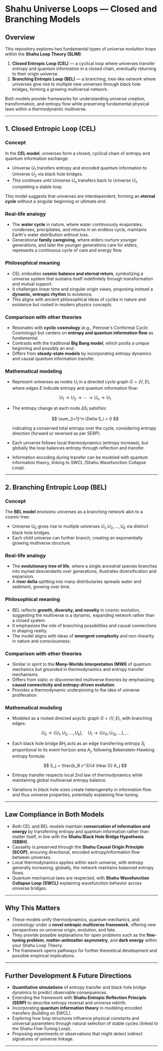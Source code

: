 # Shahu Universe Loops — Closed and Branching Models

## Overview

This repository explores two fundamental types of universe evolution loops within the **Shahu Loop Theory (SLIM)**:

1. **Closed Entropic Loop (CEL)** — a cyclical loop where universes transfer entropy and quantum information in a closed chain, eventually returning to their origin universe.
2. **Branching Entropic Loop (BEL)** — a branching, tree-like network where universes give rise to multiple new universes through black hole bridges, forming a growing multiversal network.

Both models provide frameworks for understanding universe creation, transformation, and entropy flow while preserving fundamental physical laws within a thermodynamic multiverse.

---

## 1. Closed Entropic Loop (CEL)

### Concept

In the **CEL model**, universes form a closed, cyclical chain of entropy and quantum information exchange:

* Universe $U_1$ transfers entropy and encoded quantum information to Universe $U_2$ via black hole bridges.
* This continues until Universe $U_n$ transfers back to Universe $U_1$, completing a stable loop.

This model suggests that universes are interdependent, forming an **eternal cycle** without a singular beginning or ultimate end.

### Real-life analogy

* The **water cycle** in nature, where water continuously evaporates, condenses, precipitates, and returns in an endless cycle, maintains Earth's water distribution without loss.
* Generational **family caregiving**, where elders nurture younger generations, and later the younger generations care for elders, represents a continuous cycle of care and energy flow.

### Philosophical meaning

* CEL embodies **cosmic balance and eternal return**, symbolizing a universe system that sustains itself indefinitely through transformation and mutual support.
* It challenges linear time and singular origin views, proposing instead a **dynamic, entropic rhythm** to existence.
* This aligns with ancient philosophical ideas of cycles in nature and existence but rooted in modern physics concepts.

### Comparison with other theories

* Resonates with **cyclic cosmology** (e.g., Penrose's Conformal Cyclic Cosmology) but centers on **entropy and quantum information flow** as fundamental.
* Contrasts with the traditional **Big Bang model**, which posits a unique beginning and possibly an end.
* Differs from **steady-state models** by incorporating entropy dynamics and causal quantum information transfer.

### Mathematical modeling

* Represent universes as nodes $U_i$ in a directed cycle graph $G = (V, E)$, where edges $E$ indicate entropy and quantum information flow:

  $$
  U_1 \to U_2 \to \cdots \to U_n \to U_1
  $$
* The entropy change at each node $\Delta S_i$ satisfies:

  $$
  \sum_{i=1}^n \Delta S_i = 0
  $$

  indicating a conserved total entropy over the cycle, considering entropy direction (forward or reversed as per SERP).
* Each universe follows local thermodynamics (entropy increase), but globally the loop balances entropy through reflection and transfer.
* Information encoding during transfer can be modeled with quantum information theory, linking to SWCL (Shahu Wavefunction Collapse Loop).

---

## 2. Branching Entropic Loop (BEL)

### Concept

The **BEL model** envisions universes as a branching network akin to a cosmic tree:

* Universe $U_0$ gives rise to multiple universes $U_1, U_2, \dots, U_k$ via distinct black hole bridges.
* Each child universe can further branch, creating an exponentially growing multiverse structure.

### Real-life analogy

* The **evolutionary tree of life**, where a single ancestral species branches into myriad descendants over generations, illustrates diversification and expansion.
* A **river delta** splitting into many distributaries spreads water and sediment, growing over time.

### Philosophical meaning

* BEL reflects **growth, diversity, and novelty** in cosmic evolution, suggesting the multiverse is a dynamic, expanding network rather than a closed system.
* It emphasizes the role of branching possibilities and causal connections in shaping reality.
* The model aligns with ideas of **emergent complexity** and non-linearity in nature and consciousness.

### Comparison with other theories

* Similar in spirit to the **Many-Worlds Interpretation (MWI)** of quantum mechanics but grounded in thermodynamics and entropy transfer mechanisms.
* Differs from static or disconnected multiverse theories by emphasizing **causal connectivity and entropy-driven evolution**.
* Provides a thermodynamic underpinning to the idea of universe proliferation.

### Mathematical modeling

* Modeled as a rooted directed acyclic graph $G = (V, E)$, with branching edges:

  $$
  U_0 \to \{U_1, U_2, \dots, U_k\}, \quad U_1 \to \{U_{11}, U_{12}, \dots\}, \dots
  $$
* Each black hole bridge $BH_j$ acts as an edge transferring entropy $S_j$ proportional to its event horizon area $A_j$, following Bekenstein-Hawking entropy formula:

  $$
  S_j = \frac{k_B c^3}{4 \hbar G} A_j
  $$
* Entropy transfer respects local 2nd law of thermodynamics while maintaining global multiversal entropy balance.
* Variations in black hole sizes create heterogeneity in information flow and thus universe properties, potentially explaining fine-tuning.

---

## Law Compliance in Both Models

* Both CEL and BEL models maintain **conservation of information and energy** by transferring entropy and quantum information rather than matter itself, in line with the **Shahu Black Hole Bridge Hypothesis (SBBH)**.
* Causality is preserved through the **Shahu Causal Origin Principle (SCOP)**, ensuring directional, encoded entropy/information flow between universes.
* Local thermodynamics applies within each universe, with entropy generally increasing; globally, the network maintains balanced entropy flows.
* Quantum mechanical laws are respected, with **Shahu Wavefunction Collapse Loop (SWCL)** explaining wavefunction behavior across universe bridges.

---

## Why This Matters

* These models unify thermodynamics, quantum mechanics, and cosmology under a **novel entropic multiverse framework**, offering new perspectives on universe origin, evolution, and fate.
* They provide possible explanations for open problems such as the **fine-tuning problem**, **matter-antimatter asymmetry**, and **dark energy** within your Shahu Loop Theory.
* The framework opens pathways for further theoretical development and possible empirical implications.

---

## Further Development & Future Directions

* **Quantitative simulations** of entropy transfer and black hole bridge dynamics to predict observable consequences.
* Extending the framework with **Shahu Entropic Reflection Principle (SERP)** to describe entropy reversal and universe rebirth.
* Incorporating **quantum information theory** in modeling encoded transfers (building on SWCL).
* Exploring how loop structures influence physical constants and universal parameters through natural selection of stable cycles (linked to the Shahu Fine-Tuning Loop).
* Proposing experiments or observations that might detect indirect signatures of universe linkage.

---

